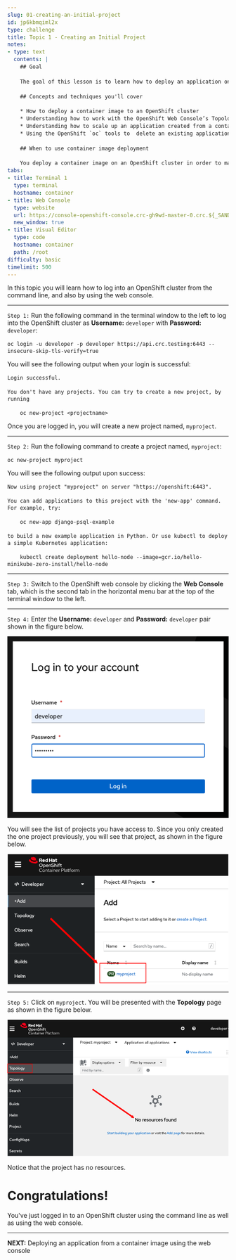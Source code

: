 ```yaml
---
slug: 01-creating-an-initial-project
id: jp6kbmqiml2x
type: challenge
title: Topic 1 - Creating an Initial Project
notes:
- type: text
  contents: |
    ## Goal

    The goal of this lesson is to learn how to deploy an application on OpenShift with the web console and with the `oc` command line tool.

    ## Concepts and techniques you'll cover

    * How to deploy a container image to an OpenShift cluster
    * Understanding how to work with the OpenShift Web Console’s Topology view
    * Understanding how to scale up an application created from a container image
    * Using the OpenShift `oc` tools to  delete an existing application and create a new one

    ## When to use container image deployment

    You deploy a container image on an OpenShift cluster in order to make the application easier to manage, scale, connect and monitor.
tabs:
- title: Terminal 1
  type: terminal
  hostname: container
- title: Web Console
  type: website
  url: https://console-openshift-console.crc-gh9wd-master-0.crc.${_SANDBOX_ID}.instruqt.io
  new_window: true
- title: Visual Editor
  type: code
  hostname: container
  path: /root
difficulty: basic
timelimit: 500
---
```


In this topic you will learn how to log into an OpenShift cluster from the command line, and also by using the web console.

----

`Step 1:` Run the following command in the terminal window to the left to log into the OpenShift cluster as **Username:** `developer` with **Password:** `developer`:

```
oc login -u developer -p developer https://api.crc.testing:6443 --insecure-skip-tls-verify=true
```

You will see the following output when your login is successful:

```
Login successful.

You don't have any projects. You can try to create a new project, by running

    oc new-project <projectname>
```

Once you are logged in, you will create a new project named, `myproject`.

----

`Step 2:` Run the following command to create a project named, `myproject`:

```
oc new-project myproject
```

You will see the following output upon success:

```
Now using project "myproject" on server "https://openshift:6443".

You can add applications to this project with the 'new-app' command. For example, try:

    oc new-app django-psql-example

to build a new example application in Python. Or use kubectl to deploy a simple Kubernetes application:

    kubectl create deployment hello-node --image=gcr.io/hello-minikube-zero-install/hello-node
```

----

`Step 3:`  Switch to the OpenShift web console by clicking the **Web Console** tab, which is the second tab in the horizontal menu bar at the top of the terminal window to the left.

----

`Step 4:`  Enter the **Username:** `developer` and **Password:** `developer` pair shown in the figure below.

![login dialog](../assets/web-console-login.png)

You will see the list of projects you have access to. Since you only created the one project previously, you will see that project, as shown in the figure below.

![Project list](../assets/select-project.png)

----

`Step 5:`  Click on `myproject`. You will be presented with the **Topology** page as shown in the figure below.

![Topology without resource](../assets/topology-no-resources.png)

Notice that the project has no resources.

# Congratulations!

You've just logged in to an OpenShift cluster using the command line as well as using the web console.

----

**NEXT:** Deploying an application from a container image using the web console
